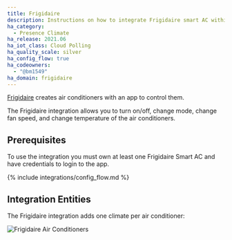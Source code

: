 ```yaml
---
title: Frigidaire
description: Instructions on how to integrate Frigidaire smart AC within Home Assistant.
ha_category:
  - Presence Climate
ha_release: 2021.06
ha_iot_class: Cloud Polling
ha_quality_scale: silver
ha_config_flow: true
ha_codeowners:
  - "@bm1549"
ha_domain: frigidaire
---
```


[Frigidaire](https://www.frigidaire.com/) creates air conditioners with an app to control them.

The Frigidaire integration allows you to turn on/off, change mode, change fan speed, and change temperature of the air conditioners.

## Prerequisites

To use the integration you must own at least one Frigidaire Smart AC and have credentials to login to the app.

{% include integrations/config_flow.md %}

## Integration Entities

The Frigidaire integration adds one climate per air conditioner:

![Frigidaire Air Conditioners](/images/integrations/frigidaire/example.png)
